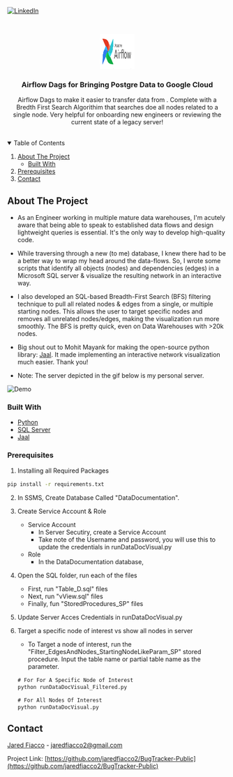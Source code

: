 
<!-- PROJECT SHIELDS -->
[![LinkedIn][linkedin-shield]][linkedin-url]



<!-- PROJECT LOGO -->
<br />
<p align="center">
  <a href="https://github.com/jaredfiacco2/SQLServer_GenerateDagsWithMetadata">
    <img src="images/airflow_logo.png" alt="Logo" width="80" height="80">
  </a>

  <h3 align="center">Airflow Dags for Bringing Postgre Data to Google Cloud</h3>

  <p align="center">
    Airflow Dags to make it easier to transfer data from . Complete with a Bredth First Search Algorithim that searches doe all nodes related to a single node. Very helpful for onboarding new engineers or reviewing the current state of a legacy server!
    <br />
    <br />
  </p>
</p>



<!-- TABLE OF CONTENTS -->
<details open="open">
  <summary>Table of Contents</summary>
  <ol>
    <li>
      <a href="#about-the-project">About The Project</a>
      <ul>
        <li><a href="#built-with">Built With</a></li>
      </ul>
    </li>
    <li><a href="#prerequisites">Prerequisites</a></li>
    <li><a href="#contact">Contact</a></li>
  </ol>
</details>



<!-- ABOUT THE PROJECT -->
## About The Project

- As an Engineer working in multiple mature data warehouses, I'm acutely aware that being able to speak to established data flows and design lightweight queries is essential. It's the only way to develop high-quality code.

- While traversing through a new (to me) database, I knew there had to be a better way to wrap my head around the data-flows. So, I wrote some scripts that identify all objects (nodes) and dependencies (edges) in a Microsoft SQL server & visualize the resulting network in an interactive way.

- I also developed an SQL-based Breadth-First Search (BFS) filtering technique to pull all related nodes & edges from a single, or multiple starting nodes. This allows the user to target specific nodes and removes all unrelated nodes/edges, making the visualization run more smoothly. The BFS is pretty quick, even on Data Warehouses with >20k nodes.

- Big shout out to Mohit Mayank for making the open-source python library: [Jaal](https://github.com/imohitmayank/jaal). It made implementing an interactive network visualization much easier. Thank you!

- Note: The server depicted in the gif below is my personal server.

<img src="images\demo.gif" alt="Demo"/>

### Built With

* [Python](https://python.org)
* [SQL Server](https://www.microsoft.com/en-us/sql-server/sql-server-downloads)
* [Jaal](https://github.com/imohitmayank/jaal)

### Prerequisites

1. Installing all Required Packages
  ```sh
  pip install -r requirements.txt
  ```

2. In SSMS, Create Database Called "DataDocumentation". 

3. Create Service Account & Role
    - Service Account
        - In Server Secutiry, create a Service Account
        - Take note of the Username and password, you will use this to update the credentials in runDataDocVisual.py 
    - Role
        - In the DataDocumentation database, 

4. Open the SQL folder, run each of the files
    - First, run "Table_D.sql" files
    - Next, run "vView.sql" files
    - Finally, fun "StoredProcedures_SP" files

5. Update Server Acces Credentials in runDataDocVisual.py  

6. Target a specific node of interest vs show all nodes in server
    - To Target a node of interest, run the "Filter_EdgesAndNodes_StartingNodeLikeParam_SP" stored procedure. Input the table name or partial table name as the parameter. 
    ```
    # For For A Specific Node of Interest
    python runDataDocVisual_Filtered.py
    ```

    ```
    # For All Nodes Of Interest
    python runDataDocVisual.py
    ```


<!-- CONTACT -->
## Contact

[Jared Fiacco](https://www.linkedin.com/in/jaredfiacco/) - jaredfiacco2@gmail.com

Project Link: [https://github.com/jaredfiacco2/BugTracker-Public](https://github.com/jaredfiacco2/BugTracker-Public)






<!-- MARKDOWN LINKS & IMAGES -->
<!-- https://www.markdownguide.org/basic-syntax/#reference-style-links -->
[linkedin-shield]: https://img.shields.io/badge/-LinkedIn-black.svg?style=for-the-badge&logo=linkedin&colorB=555
[linkedin-url]: https://www.linkedin.com/in/jaredfiacco/
[features-oauth]: images/BugTrackerTools_Oauth.gif
[features-api]: images/BugTrackerTools_API.gif
[features-clickup]: images/BugTrackerTools_V05.gif
[features-dashboard]: images/BugTrackerTools_Dashboard_V01.gif
[features-workqueue]: images/BugTrackerTools_Workqueue.gif